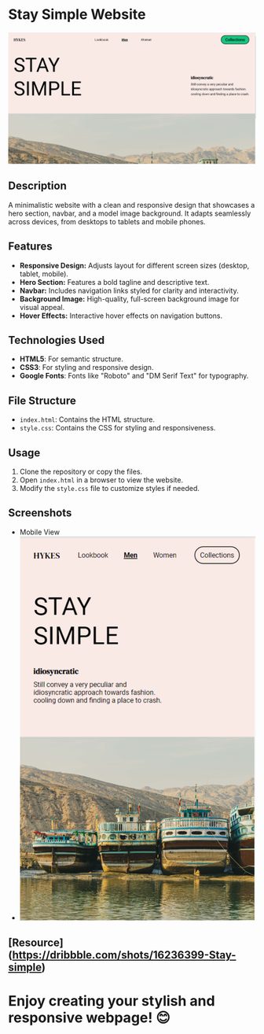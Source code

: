# Stay Simple Website
![Project Banner](https://github.com/akashm01github/Stay_Simple/blob/main/Screenshot%202025-01-04%20013935.png)
## Description
A minimalistic website with a clean and responsive design that showcases a hero section, navbar, and a model image background. It adapts seamlessly across devices, from desktops to tablets and mobile phones.

## Features
- **Responsive Design:** Adjusts layout for different screen sizes (desktop, tablet, mobile).
- **Hero Section:** Features a bold tagline and descriptive text.
- **Navbar:** Includes navigation links styled for clarity and interactivity.
- **Background Image:** High-quality, full-screen background image for visual appeal.
- **Hover Effects:** Interactive hover effects on navigation buttons.

## Technologies Used
- **HTML5**: For semantic structure.
- **CSS3**: For styling and responsive design.
- **Google Fonts**: Fonts like "Roboto" and "DM Serif Text" for typography.

## File Structure
- `index.html`: Contains the HTML structure.
- `style.css`: Contains the CSS for styling and responsiveness.

## Usage
1. Clone the repository or copy the files.
2. Open `index.html` in a browser to view the website.
3. Modify the `style.css` file to customize styles if needed.

## Screenshots
- Mobile View
- ![Project Banner](https://github.com/akashm01github/Stay_Simple/blob/main/Screenshot%202025-01-04%20010010.png)
## [Resource] (https://dribbble.com/shots/16236399-Stay-simple)

# Enjoy creating your stylish and responsive webpage! 😊
